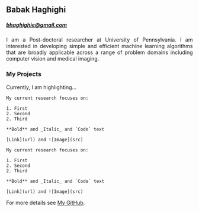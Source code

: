 ## Babak Haghighi 
##### bhaghighie@gmail.com

<p align="justify">
I am a Post-doctoral researcher at University of Pennsylvania. I am interested in developing simple and efficient machine learning algorithms that are broadly applicable across a range of problem domains including computer vision and medical imaging.
</p>

### My Projects
Currently, I am highlighting...

```
My current research focuses on: 

1. First
2. Second
2. Third

**Bold** and _Italic_ and `Code` text

[Link](url) and ![Image](src)
```

```
My current research focuses on: 

1. First
2. Second
2. Third

**Bold** and _Italic_ and `Code` text

[Link](url) and ![Image](src)
```
For more details see [My GitHub](https://github.com/bhaghighi/).


